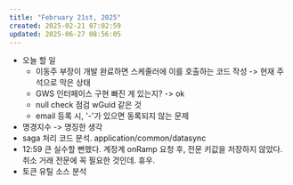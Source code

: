 ```yaml
---
title: "February 21st, 2025"
created: 2025-02-21 07:02:59
updated: 2025-06-27 08:56:05
---
```

  * 오늘 할 일
    * 이동주 부장이 개발 완료하면 스케줄러에 이를 호출하는 코드 작성 -> 현재 주석으로 막은 상태
    * GWS 인터페이스 구현 빠진 게 있는지? -> ok
    * null check 점검 wGuid 같은 것
    * email 등록 시, '-'가 있으면 동록되지 않는 문제
  * 명경지수 -> 명징한 생각
  * saga 처리 코드 분석. application/common/datasync
  * 12:59 큰 실수할 뻔했다. 계정계 onRamp 요청 후, 전문 키값을 저장하지 않았다. 취소 거래 전문에 꼭 필요한 것인데. 휴우.
  * 토큰 유틸 소스 분석